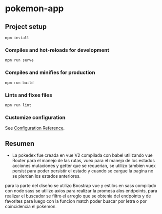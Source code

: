 # pokemon-app

## Project setup
```
npm install
```

### Compiles and hot-reloads for development
```
npm run serve
```

### Compiles and minifies for production
```
npm run build
```

### Lints and fixes files
```
npm run lint
```

### Customize configuration
See [Configuration Reference](https://cli.vuejs.org/config/).

## Resumen 
* La pokedex fue creada en vue V2 compilada con babel utilizando vue Router 
para el manejo de las rutas, vuex para el manejo de los estados acciones mutaciones y getter que se requerian, 
se utilizo tambien vuex persist para poder persistir el estado y cuando se cargue la pagina no se pierdan 
los estados anteriores. 

para la parte del diseño se utilizo Boostrap vue y estilos en sass compilado con node sass 
se utilizo axios para realizar la promesa alos  endpoints, para realizar el buscador se filtro el arreglo 
que se obtenia del endpoints y de favorites para luego con la funcion match poder buscar por letra 
o por coincidencia el pokemon. 